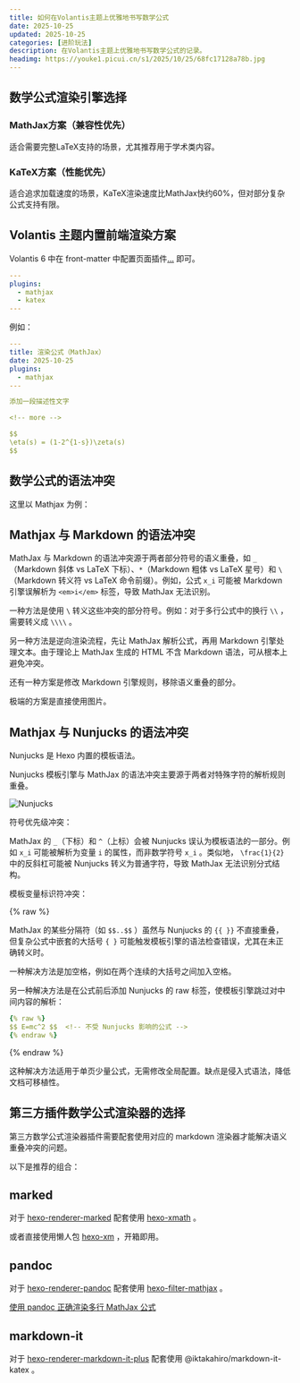 ```yaml
---
title: 如何在Volantis主题上优雅地书写数学公式
date: 2025-10-25
updated: 2025-10-25
categories: [进阶玩法]
description: 在Volantis主题上优雅地书写数学公式的记录。
headimg: https://youke1.picui.cn/s1/2025/10/25/68fc17128a78b.jpg
---
```



## 数学公式渲染引擎选择


### MathJax方案（兼容性优先）

适合需要完整LaTeX支持的场景，尤其推荐用于学术类内容。

### KaTeX方案（性能优先）

适合追求加载速度的场景，KaTeX渲染速度比MathJax快约60%，但对部分复杂公式支持有限。

## Volantis 主题内置前端渲染方案

Volantis 6 中在 front-matter 中配置页面插件[...](https://volantis.js.org/v6/page-settings/?keyword=math) 即可。

```yaml front-matter
---
plugins:
  - mathjax
  - katex
---
```

例如：

```yaml example.md:
---
title: 渲染公式（MathJax）
date: 2025-10-25
plugins:
  - mathjax
---

添加一段描述性文字

<!-- more -->

$$
\eta(s) = (1-2^{1-s})\zeta(s)
$$

```

## 数学公式的语法冲突

这里以 Mathjax 为例：

## Mathjax 与 Markdown 的语法冲突

MathJax 与 Markdown 的语法冲突源于两者部分符号的语义重叠，如 `_`（Markdown 斜体 vs LaTeX 下标）、`*`（Markdown 粗体 vs LaTeX 星号）和 `\`（Markdown 转义符 vs LaTeX 命令前缀）。例如，公式 `x_i` 可能被 Markdown 引擎误解析为 `<em>i</em>` 标签，导致 MathJax 无法识别。

一种方法是使用 `\` 转义这些冲突的部分符号。例如：对于多行公式中的换行 `\\` ，需要转义成 `\\\\` 。

另一种方法是逆向渲染流程，先让 MathJax 解析公式，再用 Markdown 引擎处理文本。由于理论上 MathJax 生成的 HTML 不含 Markdown 语法，可从根本上避免冲突。

还有一种方案是修改 Markdown 引擎规则，移除语义重叠的部分。 

极端的方案是直接使用图片。

## Mathjax 与 Nunjucks 的语法冲突

Nunjucks 是 Hexo 内置的模板语法。

Nunjucks 模板引擎与 MathJax 的语法冲突主要源于两者对特殊字符的解析规则重叠。

![Nunjucks](https://volantis.js.org/v6/faq/images/12.png)


符号优先级冲突：

MathJax 的 `_`（下标）和 `^`（上标）会被 Nunjucks 误认为模板语法的一部分。例如 `x_i` 可能被解析为变量 `i` 的属性，而非数学符号 `x_i` 。类似地， `\frac{1}{2}` 中的反斜杠可能被 Nunjucks 转义为普通字符，导致 MathJax 无法识别分式结构。

模板变量标识符冲突：

{% raw %}

MathJax 的某些分隔符（如 `$$..$$` ）虽然与 Nunjucks 的 `{{ }}` 不直接重叠，但复杂公式中嵌套的大括号 `{ }` 可能触发模板引擎的语法检查错误，尤其在未正确转义时。


一种解决方法是加空格，例如在两个连续的大括号之间加入空格。

另一种解决方法是在公式前后添加 Nunjucks 的 raw 标签，使模板引擎跳过对中间内容的解析：

```yaml
{% raw %}
$$ E=mc^2 $$  <!-- 不受 Nunjucks 影响的公式 -->
{% endraw %}
```

{% endraw %}

这种解决方法适用于单页少量公式，无需修改全局配置。缺点是侵入式语法，降低文档可移植性。



## 第三方插件数学公式渲染器的选择


第三方数学公式渲染器插件需要配套使用对应的 markdown 渲染器才能解决语义重叠冲突的问题。

以下是推荐的组合：

## marked

对于 [hexo-renderer-marked](https://github.com/hexojs/hexo-renderer-marked) 配套使用 [hexo-xmath](https://github.com/MHuiG/hexo-xmath) 。

或者直接使用懒人包 [hexo-xm](https://github.com/MHuiG/hexo-xm) ，开箱即用。

## pandoc

对于 [hexo-renderer-pandoc](https://github.com/hexojs/hexo-renderer-pandoc) 配套使用 [hexo-filter-mathjax](https://github.com/next-theme/hexo-filter-mathjax) 。

[使用 pandoc 正确渲染多行 MathJax 公式](https://shiraha.cn/2021/use-pandoc-to-render-multiline-formulas-correctly/)

## markdown-it


对于 [hexo-renderer-markdown-it-plus](https://github.com/CHENXCHEN/hexo-renderer-markdown-it-plus) 配套使用 @iktakahiro/markdown-it-katex 。






